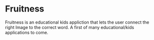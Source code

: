 # Fruitness

Fruitness is an educational kids appliction that lets the user connect the right Image to the correct word. A first of many educational/kids applications to come.

